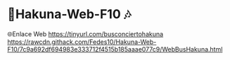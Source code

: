 # 🎸Hakuna-Web-F10 🎶
🌐Enlace Web
https://tinyurl.com/busconciertohakuna
https://rawcdn.githack.com/Fedes10/Hakuna-Web-F10/7c9a692df694983e333712f4515b185aaae077c9/WebBusHakuna.html
